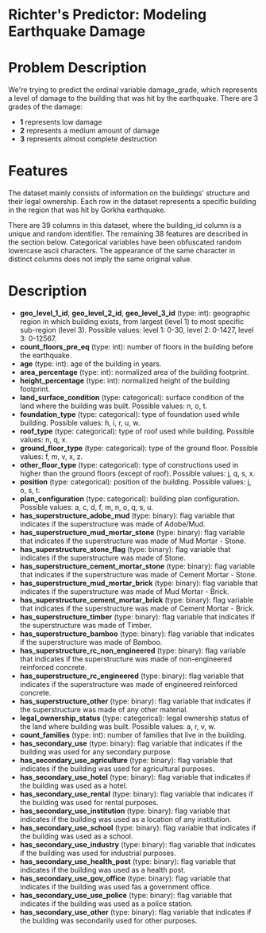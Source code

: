 # Richter's Predictor: Modeling Earthquake Damage

# Problem Description

We're trying to predict the ordinal variable damage_grade, which represents a level of damage to the building that was hit by the earthquake. There are 3 grades of the damage:

- **1** represents low damage
- **2** represents a medium amount of damage
- **3** represents almost complete destruction

# Features

The dataset mainly consists of information on the buildings' structure and their legal ownership. Each row in the dataset represents a specific building in the region that was hit by Gorkha earthquake.

There are 39 columns in this dataset, where the building_id column is a unique and random identifier. The remaining 38 features are described in the section below. Categorical variables have been obfuscated random lowercase ascii characters. The appearance of the same character in distinct columns does not imply the same original value.

# Description

- **geo_level_1_id**, **geo_level_2_id**, **geo_level_3_id** (type: int): geographic region in which building exists, from largest (level 1) to most specific sub-region (level 3). Possible values: level 1: 0-30, level 2: 0-1427, level 3: 0-12567.
- **count_floors_pre_eq** (type: int): number of floors in the building before the earthquake.
- **age** (type: int): age of the building in years.
- **area_percentage** (type: int): normalized area of the building footprint.
- **height_percentage** (type: int): normalized height of the building footprint.
- **land_surface_condition** (type: categorical): surface condition of the land where the building was built. Possible values: n, o, t.
- **foundation_type** (type: categorical): type of foundation used while building. Possible values: h, i, r, u, w.
- **roof_type** (type: categorical): type of roof used while building. Possible values: n, q, x.
- **ground_floor_type** (type: categorical): type of the ground floor. Possible values: f, m, v, x, z.
- **other_floor_type** (type: categorical): type of constructions used in higher than the ground floors (except of roof). Possible values: j, q, s, x.
- **position** (type: categorical): position of the building. Possible values: j, o, s, t.
- **plan_configuration** (type: categorical): building plan configuration. Possible values: a, c, d, f, m, n, o, q, s, u.
- **has_superstructure_adobe_mud** (type: binary): flag variable that indicates if the superstructure was made of Adobe/Mud.
- **has_superstructure_mud_mortar_stone** (type: binary): flag variable that indicates if the superstructure was made of Mud Mortar - Stone.
- **has_superstructure_stone_flag** (type: binary): flag variable that indicates if the superstructure was made of Stone.
- **has_superstructure_cement_mortar_stone** (type: binary): flag variable that indicates if the superstructure was made of Cement Mortar - Stone.
- **has_superstructure_mud_mortar_brick** (type: binary): flag variable that indicates if the superstructure was made of Mud Mortar - Brick.
- **has_superstructure_cement_mortar_brick** (type: binary): flag variable that indicates if the superstructure was made of Cement Mortar - Brick.
- **has_superstructure_timber** (type: binary): flag variable that indicates if the superstructure was made of Timber.
- **has_superstructure_bamboo** (type: binary): flag variable that indicates if the superstructure was made of Bamboo.
- **has_superstructure_rc_non_engineered** (type: binary): flag variable that indicates if the superstructure was made of non-engineered reinforced concrete.
- **has_superstructure_rc_engineered** (type: binary): flag variable that indicates if the superstructure was made of engineered reinforced concrete.
- **has_superstructure_other** (type: binary): flag variable that indicates if the superstructure was made of any other material.
- **legal_ownership_status** (type: categorical): legal ownership status of the land where building was built. Possible values: a, r, v, w.
- **count_families** (type: int): number of families that live in the building.
- **has_secondary_use** (type: binary): flag variable that indicates if the building was used for any secondary purpose.
- **has_secondary_use_agriculture** (type: binary): flag variable that indicates if the building was used for agricultural purposes.
- **has_secondary_use_hotel** (type: binary): flag variable that indicates if the building was used as a hotel.
- **has_secondary_use_rental** (type: binary): flag variable that indicates if the building was used for rental purposes.
- **has_secondary_use_institution** (type: binary): flag variable that indicates if the building was used as a location of any institution.
- **has_secondary_use_school** (type: binary): flag variable that indicates if the building was used as a school.
- **has_secondary_use_industry** (type: binary): flag variable that indicates if the building was used for industrial purposes.
- **has_secondary_use_health_post** (type: binary): flag variable that indicates if the building was used as a health post.
- **has_secondary_use_gov_office** (type: binary): flag variable that indicates if the building was used fas a government office.
- **has_secondary_use_use_police** (type: binary): flag variable that indicates if the building was used as a police station.
- **has_secondary_use_other** (type: binary): flag variable that indicates if the building was secondarily used for other purposes.

